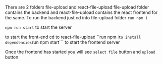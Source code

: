 There are 2 folders 
file-upload and react-file-upload
file-upload folder contains the backend and react-file-upload contains the react frontend for the same.
To run the backend just 
cd into file-upload folder 
``run npm i``

``npm run start`` to start the server

to start the front-end cd to react-file-upload
``run npm i``` to install dependencies
```run npm start``` to start the frontend server

Once the frontend has started you will see ``select file`` button and ``upload`` button 
